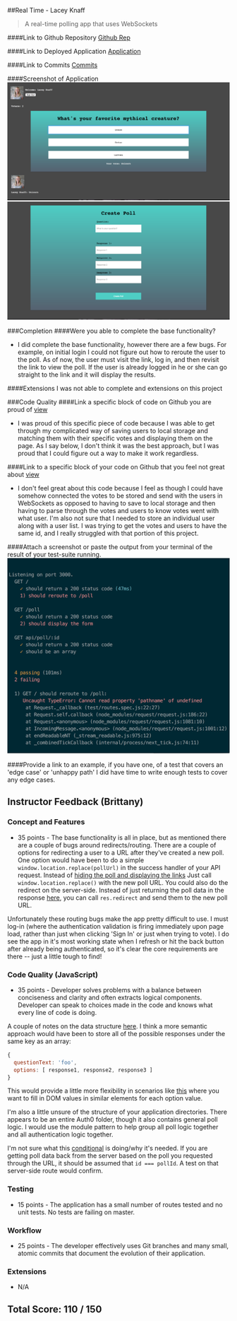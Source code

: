 ##Real Time - Lacey Knaff
>A real-time polling app that uses WebSockets

####Link to Github Repository
[Github Rep](https://github.com/lrknaff/real-time)

####Link to Deployed Application
[Application](https://real-time-laceyk.herokuapp.com/)

####Link to Commits
[Commits](https://github.com/lrknaff/real-time/commits/master)

####Screenshot of Application
![Take Poll](https://github.com/lrknaff/real-time/blob/master/screenshots/Screen%20Shot%202017-02-03%20at%2010.02.26%20AM.png)
![Create Poll](https://github.com/lrknaff/real-time/blob/master/screenshots/Screen%20Shot%202017-02-03%20at%2010.01.52%20AM.png)

###Completion
####Were you able to complete the base functionality?
* I did complete the base functionality, however there are a few bugs. For example, on initial login I could not figure out how to reroute the user to the poll. As of now, the user must visit the link, log in, and then revisit the link to view the poll. If the user is already logged in he or she can go straight to the link and it will display the results.

####Extensions
I was not able to complete and extensions on this project

###Code Quality
####Link a specific block of code on Github you are proud of
[view](https://github.com/lrknaff/real-time/blob/master/public/authO/poll.js#L20-L34)

* I was proud of this specific piece of code because I was able to get through my complicated way of saving users to local storage and matching them with their specific votes and displaying them on the page. As I say below, I don't think it was the best approach, but I was proud that I could figure out a way to make it work regardless.

####Link to a specific block of your code on Github that you feel not great about
[view](https://github.com/lrknaff/real-time/blob/master/server.js#L67-L81)

* I don't feel great about this code because I feel as though I could have somehow connected the votes to be stored and send with the users in WebSockets as opposed to having to save to local storage and then having to parse through the votes and users to know votes went with what user. I'm also not sure that I needed to store an individual user along with a user list. I was trying to get the votes and users to have the same id, and I really struggled with that portion of this project.

####Attach a screenshot or paste the output from your terminal of the result of your test-suite running.
![Test Suite](https://github.com/lrknaff/real-time/blob/master/screenshots/Screen%20Shot%202017-02-03%20at%2011.36.40%20AM.png)


####Provide a link to an example, if you have one, of a test that covers an 'edge case' or 'unhappy path'
I did have time to write enough tests to cover any edge cases.



## Instructor Feedback (Brittany)

### Concept and Features

* 35 points - The base functionality is all in place, but as mentioned there are a couple of bugs around redirects/routing. There are a couple of options for redirecting a user to a URL after they've created a new poll. One option would have been to do a simple `window.location.replace(pollUrl)` in the success handler of your API request. Instead of [hiding the poll and displaying the links](https://github.com/lrknaff/real-time/blob/master/public/createPoll.js#L23-L25) Just call `window.location.replace()` with the new poll URL. You could also do the redirect on the server-side. Instead of just returning the poll data in the response [here](https://github.com/lrknaff/real-time/blob/master/server.js#L38-L58), you can call `res.redirect` and send them to the new poll URL.

Unfortunately these routing bugs make the app pretty difficult to use. I must log-in (where the authentication validation is firing immediately upon page load, rather than just when clicking 'Sign In' or just when trying to vote). I do see the app in it's most working state when I refresh or hit the back button after already being authenticated, so it's clear the core requirements are there -- just a little tough to find!

### Code Quality (JavaScript)

* 35 points - Developer solves problems with a balance between conciseness and clarity and often extracts logical components. Developer can speak to choices made in the code and knows what every line of code is doing.

A couple of notes on the data structure [here](https://github.com/lrknaff/real-time/blob/master/server.js#L49). I think a more semantic approach would have been to store all of the possible responses under the same key as an array:

```javascript
{
  questionText: 'foo',
  options: [ response1, response2, response3 ]
}
```

This would provide a little more flexibility in scenarios like [this](https://github.com/lrknaff/real-time/blob/master/public/authO/poll.js#L7-L18) where you want to fill in DOM values in similar elements for each option value.

I'm also a little unsure of the structure of your application directories. There appears to be an entire Auth0 folder, though it also contains general poll logic. I would use the module pattern to help group all poll logic together and all authentication logic together.

I'm not sure what this [conditional](https://github.com/lrknaff/real-time/blob/master/public/authO/poll.js#L11) is doing/why it's needed. If you are getting poll data back from the server based on the poll you requested through the URL, it should be assumed that `id === pollId`. A test on that server-side route would confirm.

### Testing

* 15 points - The application has a small number of routes tested and no unit tests. No tests are failing on master.


### Workflow

* 25 points - The developer effectively uses Git branches and many small, atomic commits that document the evolution of their application.


### Extensions

* N/A

## Total Score: 110 / 150
